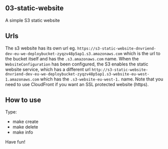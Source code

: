 ## 03-static-website
A simple S3 static website

## Urls
The s3 website has its own url eg. `https://s3-static-website-dnvriend-dev-eu-we-deploybucket-zyqzv48p5ap1.s3.amazonaws.com`
which is the url to the bucket itself and has the `.s3.amazonaws.com` name. When the `WebsiteConfiguration` has been configured, the S3 enables the static 
website service, which has a different url `http://s3-static-website-dnvriend-dev-eu-we-deploybucket-zyqzv48p5ap1.s3-website-eu-west-1.amazonaws.com`
which has the `.s3-website-eu-west-1.` name.  Note that you need to use CloudFront if you want an SSL protected website (https).

## How to use
Type:

- make create
- make delete
- make info

Have fun!
